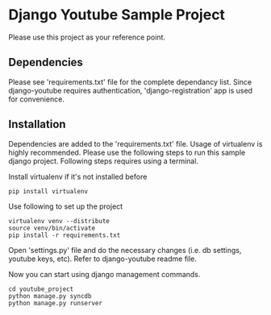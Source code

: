 Django Youtube Sample Project
=============================

Please use this project as your reference point. 

Dependencies
------------

Please see 'requirements.txt' file for the complete dependancy list. Since django-youtube requires authentication, 'django-registration' app is used for convenience.

Installation
------------

Dependencies are added to the 'requirements.txt' file. Usage of virtualenv is highly recommended. Please use the following steps to run this sample django project. Following steps requires using a terminal.

Install virtualenv if it's not installed before

    pip install virtualenv

Use following to set up the project

    virtualenv venv --distribute
    source venv/bin/activate
    pip install -r requirements.txt 

Open 'settings.py' file and do the necessary changes (i.e. db settings, youtube keys, etc). Refer to django-youtube readme file.

Now you can start using django management commands.

    cd youtube_project
    python manage.py syncdb
    python manage.py runserver

